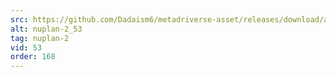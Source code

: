```yaml
---
src: https://github.com/Dadaism6/metadriverse-asset/releases/download/assetsv1.0.2/nuplan-2_53.mp4
alt: nuplan-2_53
tag: nuplan-2
vid: 53
order: 168
---
```

